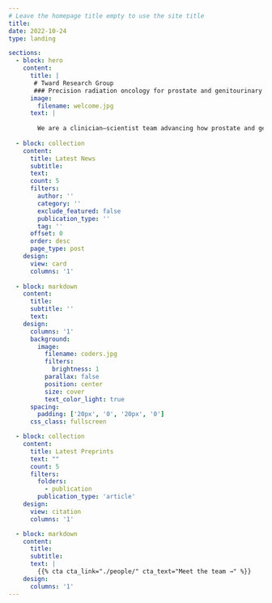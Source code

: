 ```yaml
---
# Leave the homepage title empty to use the site title
title:
date: 2022-10-24
type: landing

sections:
  - block: hero
    content:
      title: |
       # Tward Research Group
       ### Precision radiation oncology for prostate and genitourinary cancers
      image:
        filename: welcome.jpg
      text: |
        
        We are a clinician–scientist team advancing how prostate and genitourinary (GU) cancers are detected, risk-stratified, and treated. Led by **Jonathan D. Tward, MD, PhD, FASTRO** Professor of Radiation Oncology at the University of Utah and Huntsman Cancer Institute—our lab bridges AI, image-guided radiotherapy, and prospective clinical trials to deliver care that is both **more effective and less toxic**.
  
  - block: collection
    content:
      title: Latest News
      subtitle:
      text:
      count: 5
      filters:
        author: ''
        category: ''
        exclude_featured: false
        publication_type: ''
        tag: ''
      offset: 0
      order: desc
      page_type: post
    design:
      view: card
      columns: '1'
  
  - block: markdown
    content:
      title:
      subtitle: ''
      text:
    design:
      columns: '1'
      background:
        image: 
          filename: coders.jpg
          filters:
            brightness: 1
          parallax: false
          position: center
          size: cover
          text_color_light: true
      spacing:
        padding: ['20px', '0', '20px', '0']
      css_class: fullscreen

  - block: collection
    content:
      title: Latest Preprints
      text: ""
      count: 5
      filters:
        folders:
          - publication
        publication_type: 'article'
    design:
      view: citation
      columns: '1'

  - block: markdown
    content:
      title:
      subtitle:
      text: |
        {{% cta cta_link="./people/" cta_text="Meet the team →" %}}
    design:
      columns: '1'
---
```

